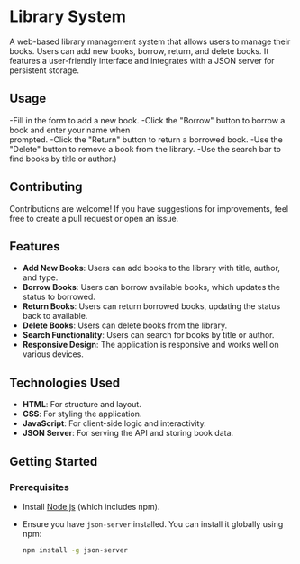 # Library System

A web-based library management system that allows users to manage their books. Users can add new books, borrow, return, and delete books. It features a user-friendly interface and integrates with a JSON server for persistent storage.


## Usage
-Fill in the form to add a new book.
-Click the "Borrow" button to borrow a book and enter your name when   
 prompted.
-Click the "Return" button to return a borrowed book.
-Use the "Delete" button to remove a book from the library.
-Use the search bar to find books by title or author.)

## Contributing
Contributions are welcome! If you have suggestions for improvements, feel free to create a pull request or open an issue.


## Features

- **Add New Books**: Users can add books to the library with title, author, and type.
- **Borrow Books**: Users can borrow available books, which updates the status to borrowed.
- **Return Books**: Users can return borrowed books, updating the status back to available.
- **Delete Books**: Users can delete books from the library.
- **Search Functionality**: Users can search for books by title or author.
- **Responsive Design**: The application is responsive and works well on various devices.

## Technologies Used

- **HTML**: For structure and layout.
- **CSS**: For styling the application.
- **JavaScript**: For client-side logic and interactivity.
- **JSON Server**: For serving the API and storing book data.

## Getting Started

### Prerequisites

- Install [Node.js](https://nodejs.org/) (which includes npm).
- Ensure you have `json-server` installed. You can install it globally using npm:

  ```bash
  npm install -g json-server

